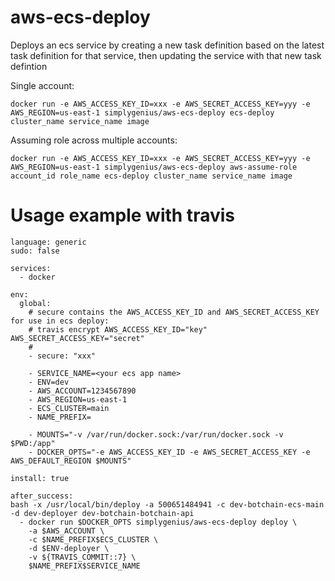 # aws-ecs-deploy

Deploys an ecs service by creating a new task definition based on the latest task definition for that service, then updating the service with that new task defintion

Single account:

    docker run -e AWS_ACCESS_KEY_ID=xxx -e AWS_SECRET_ACCESS_KEY=yyy -e AWS_REGION=us-east-1 simplygenius/aws-ecs-deploy ecs-deploy cluster_name service_name image

Assuming role across multiple accounts:

    docker run -e AWS_ACCESS_KEY_ID=xxx -e AWS_SECRET_ACCESS_KEY=yyy -e AWS_REGION=us-east-1 simplygenius/aws-ecs-deploy aws-assume-role account_id role_name ecs-deploy cluster_name service_name image


# Usage example with travis

```
language: generic
sudo: false

services:
  - docker

env:
  global:
    # secure contains the AWS_ACCESS_KEY_ID and AWS_SECRET_ACCESS_KEY for use in ecs deploy:
    # travis encrypt AWS_ACCESS_KEY_ID="key" AWS_SECRET_ACCESS_KEY="secret"
    #
    - secure: "xxx"

    - SERVICE_NAME=<your ecs app name>
    - ENV=dev
    - AWS_ACCOUNT=1234567890
    - AWS_REGION=us-east-1
    - ECS_CLUSTER=main
    - NAME_PREFIX=
    
    - MOUNTS="-v /var/run/docker.sock:/var/run/docker.sock -v $PWD:/app"
    - DOCKER_OPTS="-e AWS_ACCESS_KEY_ID -e AWS_SECRET_ACCESS_KEY -e AWS_DEFAULT_REGION $MOUNTS"

install: true

after_success:
bash -x /usr/local/bin/deploy -a 500651484941 -c dev-botchain-ecs-main -d dev-deployer dev-botchain-botchain-api
  - docker run $DOCKER_OPTS simplygenius/aws-ecs-deploy deploy \
    -a $AWS_ACCOUNT \
    -c $NAME_PREFIX$ECS_CLUSTER \
    -d $ENV-deployer \
    -v ${TRAVIS_COMMIT::7} \
    $NAME_PREFIX$SERVICE_NAME 
```
